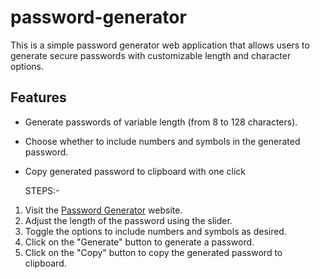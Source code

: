 # password-generator
This is a simple password generator web application that allows users to generate secure passwords with customizable length and character options.

## Features

- Generate passwords of variable length (from 8 to 128 characters).
- Choose whether to include numbers and symbols in the generated password.
- Copy generated password to clipboard with one click
  
  STEPS:-
  
1. Visit the [Password Generator](https://password-generator-dusky-one.vercel.app/) website.
2. Adjust the length of the password using the slider.
3. Toggle the options to include numbers and symbols as desired.
4. Click on the "Generate" button to generate a password.
5. Click on the "Copy" button to copy the generated password to clipboard.
